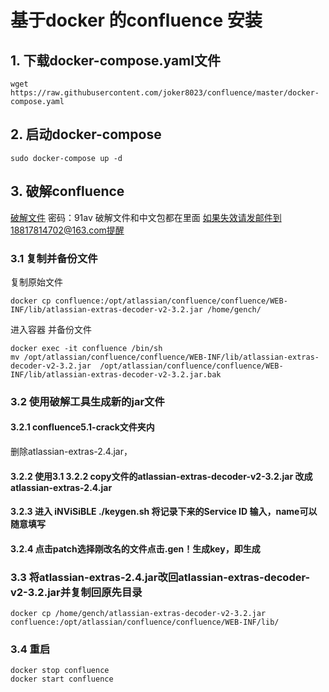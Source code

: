 # 基于docker 的confluence 安装
## 1. 下载docker-compose.yaml文件
```
wget https://raw.githubusercontent.com/joker8023/confluence/master/docker-compose.yaml
```
## 2. 启动docker-compose
```
sudo docker-compose up -d
```
## 3. 破解confluence
 
 [破解文件](http://pan.baidu.com/s/1jIv9aZW ) 密码：91av
 破解文件和中文包都在里面
 如果失效请发邮件到18817814702@163.com提醒
 
### 3.1 复制并备份文件
复制原始文件
```
docker cp confluence:/opt/atlassian/confluence/confluence/WEB-INF/lib/atlassian-extras-decoder-v2-3.2.jar /home/gench/
```
进入容器 并备份文件

    docker exec -it confluence /bin/sh
    mv /opt/atlassian/confluence/confluence/WEB-INF/lib/atlassian-extras-decoder-v2-3.2.jar  /opt/atlassian/confluence/confluence/WEB-INF/lib/atlassian-extras-decoder-v2-3.2.jar.bak




### 3.2 使用破解工具生成新的jar文件
#### 3.2.1 confluence5.1-crack文件夹内
删除atlassian-extras-2.4.jar，
#### 3.2.2 使用3.1 3.2.2 copy文件的atlassian-extras-decoder-v2-3.2.jar 改成atlassian-extras-2.4.jar
#### 3.2.3 进入 iNViSiBLE ./keygen.sh 将记录下来的Service ID 输入，name可以随意填写
#### 3.2.4 点击patch选择刚改名的文件点击.gen！生成key，即生成

### 3.3 将atlassian-extras-2.4.jar改回atlassian-extras-decoder-v2-3.2.jar并复制回原先目录

```
docker cp /home/gench/atlassian-extras-decoder-v2-3.2.jar confluence:/opt/atlassian/confluence/confluence/WEB-INF/lib/
```
### 3.4 重启

```
docker stop confluence
docker start confluence
```

